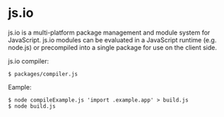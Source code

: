 # js.io

js.io is a multi-platform package management and module system for JavaScript. js.io
modules can be evaluated in a JavaScript runtime (e.g. node.js) or
precompiled into a single package for use on the client side.


js.io compiler:

    $ packages/compiler.js

Eample:

    $ node compileExample.js 'import .example.app' > build.js
    $ node build.js
